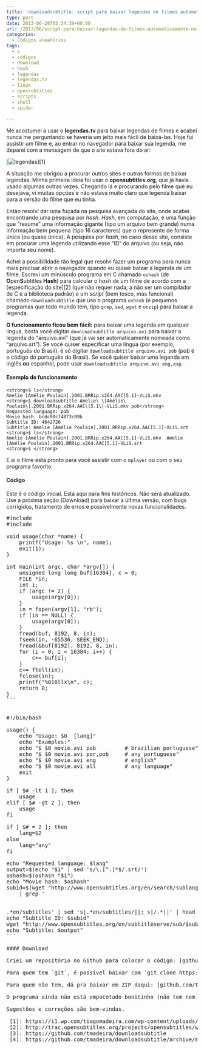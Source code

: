 ```yaml
---
title: 'downloadsubtitle: script para baixar legendas de filmes automaticamente no shell do GNU/Linux'
type: post
date: 2013-06-28T05:34:39+00:00
url: /2013/06/script-para-baixar-legendas-de-filmes-automaticamente-no-linux/
categories:
  - Códigos aleatórios
tags:
  - c
  - códigos
  - download
  - hash
  - legendas
  - legendas.tv
  - linux
  - opensubtitles
  - scripts
  - shell
  - spider

---
```

Me acostumei a usar o **legendas.tv** para baixar legendas de filmes e acabei nunca me perguntando se haveria um jeito mais fácil de baixá-las. Hoje fui assistir um filme e, ao entrar no navegador para baixar sua legenda, me deparei com a mensagem de que o site estava fora do ar:

[<img src="https://i0.wp.com/tiagomadeira.com/wp-content/uploads/2013/06/legendas-650x180.png?resize=604%2C167" alt="legendas" class="alignright size-large wp-image-2696" srcset="https://i1.wp.com/tiagomadeira.com/wp-content/uploads/2013/06/legendas.png?resize=650%2C180&ssl=1 650w, https://i1.wp.com/tiagomadeira.com/wp-content/uploads/2013/06/legendas.png?resize=300%2C83&ssl=1 300w, https://i1.wp.com/tiagomadeira.com/wp-content/uploads/2013/06/legendas.png?w=1188&ssl=1 1188w" sizes="(max-width: 604px) 100vw, 604px" data-recalc-dims="1" />][1]

A situação me obrigou a procurar outros sites e outras formas de baixar legendas. Minha primeira ideia foi usar o **opensubtitles.org**, que já havia usado algumas outras vezes. Chegando lá e procurando pelo filme que eu desejava, vi muitas opções e não estava muito claro que legenda baixar para a versão do filme que eu tinha.

Então resolvi dar uma fuçada na pesquisa avançada do site, onde acabei encontrando uma pesquisa por _hash_. _Hash_, em computação, é uma função que “resume” uma informação gigante (tipo um arquivo bem grande) numa informação bem pequena (tipo 16 caracteres) que o represente de forma única (ou quase única). A pesquisa por _hash_, no caso desse site, consiste em procurar uma legenda utilizando esse “ID” do arquivo (ou seja, não importa seu nome).

Achei a possibilidade tão legal que resolvi fazer um programa para nunca mais precisar abrir o navegador quando eu quiser baixar a legenda de um filme. Escrevi um minúsculo programa em C chamado `oshash` (de **O**pen**S**ubtitles **Hash**) para calcular o _hash_ de um filme de acordo com a [especificação do site][2] (que não requer nada, a não ser um compilador de C e a biblioteca padrão) e um _script_ (bem tosco, mas funcional) chamado `downloadsubtitle` que usa o programa `oshash` (e pequenos programas que todo mundo tem, tipo `grep`, `sed`, `wget` e `unzip`) para baixar a legenda.

**O funcionamento ficou bem fácil:** para baixar uma legenda em qualquer língua, basta você digitar `downloadsubtitle arquivo.avi` para baixar a legenda do “arquivo.avi” (que já vai ser automaticamente nomeada como “arquivo.srt”). Se você quiser especificar uma língua (por exemplo, português do Brasil), é só digitar `downloadsubtitle arquivo.avi pob` (_pob_ é o código do português do Brasil). Se você quiser baixar uma legenda em inglês **ou** espanhol, pode usar `downloadsubtitle arquivo.avi eng,esp`.

#### Exemplo de funcionamento

```
<strong>$ ls</strong>
Amelie [Amélie Poulain].2001.BRRip.x264.AAC[5.1]-VLiS.mkv
<strong>$ downloadsubtitle Amelie\ \[Amélie\ Poulain\].2001.BRRip.x264.AAC\[5.1\]-VLiS.mkv pob</strong>
Requested language: pob
Movie hash: bcdc90cf4873c09b
Subtitle ID: 4642726
Subtitle: Amelie [Amélie Poulain].2001.BRRip.x264.AAC[5.1]-VLiS.srt
<strong>$ ls</strong>
Amelie [Amélie Poulain].2001.BRRip.x264.AAC[5.1]-VLiS.mkv  Amelie [Amélie Poulain].2001.BRRip.x264.AAC[5.1]-VLiS.srt
<strong>$ </strong>
```

E aí o filme está pronto para você assistir com o `mplayer` ou com o seu programa favorito.

#### Código

Este é o código inicial. Está aqui para fins históricos. Não será atualizado. Use a próxima seção (Download) para baixar a última versão, com bugs corrigidos, tratamento de erros e possivelmente novas funcionalidades.

<pre lang="c" src="oshash.c">#include <stdio.h>
#include <stdlib.h>

void usage(char *name) {
    printf("Usage: %s <file>\n", name);
    exit(1);
}

int main(int argc, char *argv[]) {
    unsigned long long buf[16384], c = 0;
    FILE *in;
    int i;
    if (argc != 2) {
        usage(argv[0]);
    }
    in = fopen(argv[1], "rb");
    if (in == NULL) {
        usage(argv[0]);
    }
    fread(buf, 8192, 8, in);
    fseek(in, -65536, SEEK_END);
    fread(&buf[8192], 8192, 8, in);
    for (i = 0; i < 16384; i++) {
        c+= buf[i];
    }
    c+= ftell(in);
    fclose(in);
    printf("%016llx\n", c);
    return 0;
}
```

<pre lang="bash" src="downloadsubtitle">#!/bin/bash

usage() {
    echo "Usage: $0 <file> [lang]"
    echo "Examples:"
    echo "$ $0 movie.avi pob         # brazilian portuguese"
    echo "$ $0 movie.avi por,pob     # any portuguese"
    echo "$ $0 movie.avi eng         # english"
    echo "$ $0 movie.avi all         # any language"
    exit
}

if [ $# -lt 1 ]; then
    usage
elif [ $# -gt 2 ]; then
    usage
fi

if [ $# = 2 ]; then
    lang=$2
else
    lang="any"
fi

echo "Requested language: $lang"
output=$(echo "$1" | sed 's/\.[^.]*$/.srt/')
oshash=$(oshash "$1")
echo "Movie hash: $oshash"
subid=$(wget "http://www.opensubtitles.org/en/search/sublanguageid-$lang/moviehash-$oshash/rss_2_00" -q -O - \
    | grep '

<link />
.*en/subtitles' | sed 's|.*en/subtitles/||; s|/.*||' | head -n1)
echo "Subtitle ID: $subid"
wget "http://www.opensubtitles.org/en/subtitleserve/sub/$subid" -q -O - | gunzip > "$output" 2> /dev/null
echo "Subtitle: $output"
```

#### Download

Criei um repositório no Github para colocar o código: [github.com/tmadeira/downloadsubtitle][3]

Para quem tem `git`, é possível baixar com `git clone https://github.com/tmadeira/downloadsubtitle.git`

Para quem não tem, dá pra baixar em ZIP daqui: [github.com/tmadeira/downloadsubtitle/archive/master.zip][4]

O programa ainda não está empacotado bonitinho (não tem nem Makefile ou instruções de instalação). Se futuramente vier a ter, este post será atualizado. Em resumo, basta compilar o código em C (digitando `gcc oshash.c -o oshash`) e colocar os arquivos `oshash` e `downloadsubtitle` numa pasta do seu `$PATH` (por exemplo, `/usr/local/bin`).

Sugestões e correções são bem-vindas.

 [1]: https://i1.wp.com/tiagomadeira.com/wp-content/uploads/2013/06/legendas.png
 [2]: http://trac.opensubtitles.org/projects/opensubtitles/wiki/HashSourceCodes
 [3]: https://github.com/tmadeira/downloadsubtitle
 [4]: https://github.com/tmadeira/downloadsubtitle/archive/master.zip

